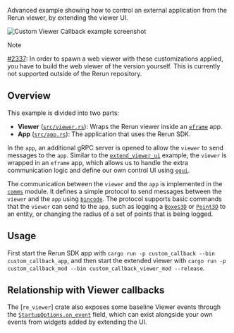 <!--[metadata]
title = "Custom Viewer callback"
thumbnail = "https://static.rerun.io/custom_callback/1434da408fd59ea1349169784b47d8ffc285022e/480w.png"
thumbnail_dimensions = [480, 291]
-->

Advanced example showing how to control an external application from the Rerun viewer, by extending the viewer UI.

<picture>
  <img src="https://static.rerun.io/custom_callback/1434da408fd59ea1349169784b47d8ffc285022e/full.png" alt="Custom Viewer Callback example screenshot">
  <source media="(max-width: 480px)" srcset="https://static.rerun.io/custom_callback/1434da408fd59ea1349169784b47d8ffc285022e/480w.png">
  <source media="(max-width: 768px)" srcset="https://static.rerun.io/custom_callback/1434da408fd59ea1349169784b47d8ffc285022e/768w.png">
  <source media="(max-width: 1024px)" srcset="https://static.rerun.io/custom_callback/1434da408fd59ea1349169784b47d8ffc285022e/1024w.png">
  <source media="(max-width: 1200px)" srcset="https://static.rerun.io/custom_callback/1434da408fd59ea1349169784b47d8ffc285022e/1200w.png">
</picture>

> [!NOTE]
> [#2337](https://github.com/rerun-io/rerun/issues/2337): In order to spawn a web viewer with these customizations applied, you have to build the web viewer of the version yourself. This is currently not supported outside of the Rerun repository.

## Overview

This example is divided into two parts:

- **Viewer** ([`src/viewer.rs`](src/viewer.rs)): Wraps the Rerun viewer inside an [`eframe`](https://github.com/emilk/egui/tree/master/crates/eframe) app.
- **App** ([`src/app.rs`](src/app.rs)): The application that uses the Rerun SDK.

In the `app`, an additional gRPC server is opened to allow the `viewer` to send messages to the `app`.
Similar to the [`extend_viewer_ui`](../extend_viewer_ui/) example, the `viewer` is wrapped in an `eframe` app, which allows us to handle the extra communication logic and define our own control UI using [`egui`](https://github.com/emilk/egui).

The communication between the `viewer` and the `app` is implemented in the [`comms`](src/comms/) module. It defines a simple protocol to send messages between the `viewer` and the `app` using [`bincode`](https://github.com/bincode-org/bincode).
The protocol supports basic commands that the `viewer` can send to the `app`, such as logging a [`Boxes3D`](https://www.rerun.io/docs/reference/types/archetypes/boxes3d) or [`Point3D`](https://www.rerun.io/docs/reference/types/archetypes/points3d) to an entity, or changing the radius of a set of points that is being logged.

## Usage

First start the Rerun SDK app with `cargo run -p custom_callback --bin custom_callback_app`,
and then start the extended viewer with `cargo run -p custom_callback_mod --bin custom_callback_viewer_mod --release`.

## Relationship with Viewer callbacks

The [`re_viewer`] crate also exposes some baseline Viewer events through the [`StartupOptions.on_event`](https://docs.rs/re_viewer/latest/re_viewer/struct.StartupOptions.html#structfield.on_event) field,
which can exist alongside your own events from widgets added by extending the UI.
